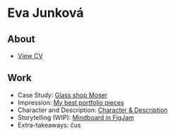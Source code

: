 # Eva Junková

## About



- [View CV](CV-1.pdf)

## Work
- Case Study: [Glass shop Moser](https://evajunkova.github.io/english-for-designers/03-aboutness/case-study.html)
- Impression: [My best portfolio pieces](https://evajunkova.github.io/english-for-designers/02-impression)
- Character and Description: [Character & Description](https://evajunkova.github.io/english-for-designers/00-composition/01-character-description)
- Storytelling (WIP): [Mindboard in FigJam](https://app.milanote.com/1MW2Vj13qAZueP?p=pibd97cnoks)
- Extra-takeaways: čus
